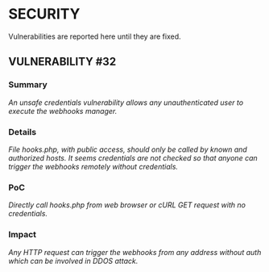 # SECURITY

Vulnerabilities are reported here until they are fixed.

## VULNERABILITY #32
### Summary
_An unsafe credentials vulnerability allows any unauthenticated user to execute the webhooks manager._

### Details
_File hooks.php, with public access, should only be called by known and authorized hosts. It seems credentials are not checked so that anyone can trigger the webhooks remotely without credentials._

### PoC
_Directly call hooks.php from web browser or cURL GET request with no credentials._

### Impact
_Any HTTP request can trigger the webhooks from any address without auth which can be involved in  DDOS attack._
